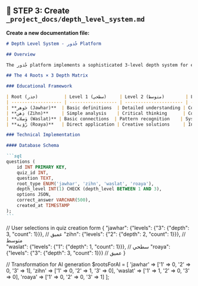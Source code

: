 ## 🔧 **STEP 3**: Create `_project_docs/depth_level_system.md`

**Create a new documentation file:**

````markdown
# Depth Level System - جُذور Platform

## Overview

The جُذور platform implements a sophisticated 3-level depth system for each of the 4 educational roots, allowing teachers to create nuanced assessments that target specific cognitive levels.

## The 4 Roots × 3 Depth Matrix

### Educational Framework

| Root (جذر)          | Level 1 (سطحي)     | Level 2 (متوسط)        | Level 3 (عميق)         |
| ------------------- | ------------------ | ---------------------- | ---------------------- |
| **جَوهر (Jawhar)**  | Basic definitions  | Detailed understanding | Conceptual mastery     |
| **ذِهن (Zihn)**     | Simple analysis    | Critical thinking      | Complex reasoning      |
| **وَصلات (Waslat)** | Basic connections  | Pattern recognition    | System integration     |
| **رُؤية (Roaya)**   | Direct application | Creative solutions     | Innovation & synthesis |

### Technical Implementation

#### Database Schema

```sql
questions (
    id INT PRIMARY KEY,
    quiz_id INT,
    question TEXT,
    root_type ENUM('jawhar', 'zihn', 'waslat', 'roaya'),
    depth_level INT(1) CHECK (depth_level BETWEEN 1 AND 3),
    options JSON,
    correct_answer VARCHAR(500),
    created_at TIMESTAMP
);
```
````

// User selections in quiz creation form
{
"jawhar": {"levels": {"3": {"depth": 3, "count": 1}}}, // عميق
"zihn": {"levels": {"2": {"depth": 2, "count": 1}}}, // متوسط  
 "waslat": {"levels": {"1": {"depth": 1, "count": 1}}}, // سطحي
"roaya": {"levels": {"3": {"depth": 3, "count": 1}}} // عميق
}

// Transformation for AI generation
$rootsForAI = [
'jawhar' => ['1' => 0, '2' => 0, '3' => 1],
'zihn' => ['1' => 0, '2' => 1, '3' => 0],
'waslat' => ['1' => 1, '2' => 0, '3' => 0],
'roaya' => ['1' => 0, '2' => 0, '3' => 1]
];
